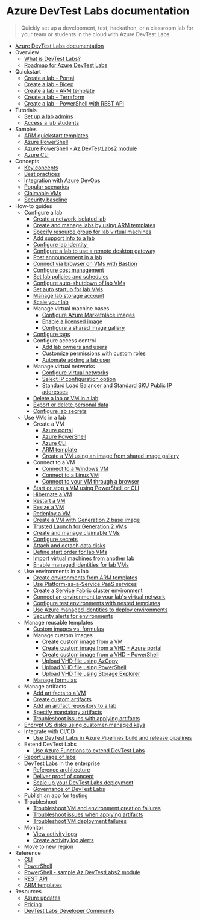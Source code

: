 # Azure DevTest Labs documentation
> Quickly set up a development, test, hackathon, or a classroom lab for your team or students in the cloud with Azure DevTest Labs.
  - [Azure DevTest Labs documentation](https://learn.microsoft.com/en-us/azure/devtest-labs/)
  - Overview
    - [What is DevTest Labs?](https://learn.microsoft.com/en-us/azure/devtest-labs/devtest-lab-overview)
    - [Roadmap for Azure DevTest Labs](https://learn.microsoft.com/en-us/azure/devtest-labs/devtest-labs-roadmap)
  - Quickstart
    - [Create a lab - Portal](https://learn.microsoft.com/en-us/azure/devtest-labs/devtest-lab-create-lab)
    - [Create a lab - Bicep](https://learn.microsoft.com/en-us/azure/devtest-labs/create-lab-windows-vm-bicep)
    - [Create a lab - ARM template](https://learn.microsoft.com/en-us/azure/devtest-labs/create-lab-windows-vm-template)
    - [Create a lab - Terraform](https://learn.microsoft.com/en-us/azure/devtest-labs/quickstarts/create-lab-windows-vm-terraform)
    - [Create a lab - PowerShell with REST API](https://learn.microsoft.com/en-us/azure/devtest-labs/quickstarts/create-lab-rest)
  - Tutorials
    - [Set up a lab admins](https://learn.microsoft.com/en-us/azure/devtest-labs/tutorial-create-custom-lab)
    - [Access a lab students](https://learn.microsoft.com/en-us/azure/devtest-labs/tutorial-use-custom-lab)
  - Samples
    - [ARM quickstart templates](https://github.com/Azure/azure-devtestlab/tree/master/samples/DevTestLabs/QuickStartTemplates)
    - [Azure PowerShell](https://learn.microsoft.com/en-us/azure/devtest-labs/samples-powershell)
    - [Azure PowerShell - Az.DevTestLabs2 module](https://github.com/Azure/azure-devtestlab/tree/master/samples/DevTestLabs/Modules/Library)
    - [Azure CLI](https://learn.microsoft.com/en-us/azure/devtest-labs/samples-cli)
  - Concepts
    - [Key concepts](https://learn.microsoft.com/en-us/azure/devtest-labs/devtest-lab-concepts)
    - [Best practices](https://learn.microsoft.com/en-us/azure/devtest-labs/best-practices-distributive-collaborative-development-environment)
    - [Integration with Azure DevOps](https://learn.microsoft.com/en-us/azure/devtest-labs/devtest-lab-dev-ops)
    - [Popular scenarios](https://learn.microsoft.com/en-us/azure/devtest-labs/devtest-lab-guidance-get-started)
    - [Claimable VMs](https://learn.microsoft.com/en-us/azure/devtest-labs/devtest-lab-use-claim-capabilities)
    - [Security baseline](https://learn.microsoft.com/security/benchmark/azure/baselines/devtest-labs-security-baseline?toc=/azure/devtest-labs/TOC.json)
  - How-to guides
    - Configure a lab
      - [Create a network isolated lab](https://learn.microsoft.com/en-us/azure/devtest-labs/network-isolation)
      - [Create and manage labs by using ARM templates](https://learn.microsoft.com/en-us/azure/devtest-labs/devtest-lab-use-arm-and-powershell-for-lab-resources)
      - [Specify resource group for lab virtual machines](https://learn.microsoft.com/en-us/azure/devtest-labs/resource-group-control)
      - [Add support info to a lab](https://learn.microsoft.com/en-us/azure/devtest-labs/devtest-lab-internal-support-message)
      - [Configure lab identity ](https://learn.microsoft.com/en-us/azure/devtest-labs/configure-lab-identity)
      - [Configure a lab to use a remote desktop gateway](https://learn.microsoft.com/en-us/azure/devtest-labs/configure-lab-remote-desktop-gateway)
      - [Post announcement in a lab](https://learn.microsoft.com/en-us/azure/devtest-labs/devtest-lab-announcements)
      - [Connect via browser on VMs with Bastion](https://learn.microsoft.com/en-us/azure/devtest-labs/enable-browser-connection-lab-virtual-machines)
      - [Configure cost management](https://learn.microsoft.com/en-us/azure/devtest-labs/devtest-lab-configure-cost-management)
      - [Set lab policies and schedules](https://learn.microsoft.com/en-us/azure/devtest-labs/devtest-lab-set-lab-policy)
      - [Configure auto-shutdown of lab VMs](https://learn.microsoft.com/en-us/azure/devtest-labs/devtest-lab-auto-shutdown)
      - [Set auto startup for lab VMs](https://learn.microsoft.com/en-us/azure/devtest-labs/devtest-lab-auto-startup-vm.yml)
      - [Manage lab storage account](https://learn.microsoft.com/en-us/azure/devtest-labs/encrypt-storage)
      - [Scale your lab](https://learn.microsoft.com/en-us/azure/devtest-labs/devtest-lab-scale-lab)
      - Manage virtual machine bases
        - [Configure Azure Marketplace images](https://learn.microsoft.com/en-us/azure/devtest-labs/devtest-lab-configure-marketplace-images)
        - [Enable a licensed image](https://learn.microsoft.com/en-us/azure/devtest-labs/devtest-lab-enable-licensed-images)
        - [Configure a shared image gallery](https://learn.microsoft.com/en-us/azure/devtest-labs/configure-shared-image-gallery)
      - [Configure tags](https://learn.microsoft.com/en-us/azure/devtest-labs/devtest-lab-add-tag)
      - Configure access control
        - [Add lab owners and users](https://learn.microsoft.com/en-us/azure/devtest-labs/devtest-lab-add-devtest-user)
        - [Customize permissions with custom roles](https://learn.microsoft.com/en-us/azure/devtest-labs/devtest-lab-grant-user-permissions-to-specific-lab-policies)
        - [Automate adding a lab user](https://learn.microsoft.com/en-us/azure/devtest-labs/automate-add-lab-user)
      - Manage virtual networks
        - [Configure virtual networks](https://learn.microsoft.com/en-us/azure/devtest-labs/devtest-lab-configure-vnet)
        - [Select IP configuration option](https://learn.microsoft.com/en-us/azure/devtest-labs/devtest-lab-shared-ip)
        - [Standard Load Balancer and Standard SKU Public IP addresses](https://learn.microsoft.com/en-us/azure/devtest-labs/devtest-lab-standard-load-balancer)
      - [Delete a lab or VM in a lab](https://learn.microsoft.com/en-us/azure/devtest-labs/devtest-lab-delete-lab-vm)
      - [Export or delete personal data](https://learn.microsoft.com/en-us/azure/devtest-labs/personal-data-delete-export)
      - [Configure lab secrets](https://learn.microsoft.com/en-us/azure/devtest-labs/devtest-lab-configure-lab-secrets)
    - Use VMs in a lab
      - Create a VM
        - [Azure portal](https://learn.microsoft.com/en-us/azure/devtest-labs/devtest-lab-add-vm)
        - [Azure PowerShell](https://learn.microsoft.com/en-us/azure/devtest-labs/devtest-lab-vm-powershell)
        - [Azure CLI](https://learn.microsoft.com/en-us/azure/devtest-labs/devtest-lab-vmcli)
        - [ARM template](https://learn.microsoft.com/en-us/azure/devtest-labs/devtest-lab-use-resource-manager-template)
        - [Create a VM using an image from shared image gallery](https://learn.microsoft.com/en-us/azure/devtest-labs/add-vm-use-shared-image)
      - Connect to a VM
        - [Connect to a Windows VM](https://learn.microsoft.com/en-us/azure/devtest-labs/connect-windows-virtual-machine)
        - [Connect to a Linux VM](https://learn.microsoft.com/en-us/azure/devtest-labs/connect-linux-virtual-machine)
        - [Connect to your VM through a browser](https://learn.microsoft.com/en-us/azure/devtest-labs/connect-virtual-machine-through-browser)
      - [Start or stop a VM using PowerShell or CLI](https://learn.microsoft.com/en-us/azure/devtest-labs/use-command-line-start-stop-virtual-machines)
      - [Hibernate a VM](https://learn.microsoft.com/en-us/azure/devtest-labs/devtest-lab-hibernate-vm)
      - [Restart a VM](https://learn.microsoft.com/en-us/azure/devtest-labs/devtest-lab-restart-vm)
      - [Resize a VM](https://learn.microsoft.com/en-us/azure/devtest-labs/devtest-lab-resize-vm)
      - [Redeploy a VM](https://learn.microsoft.com/en-us/azure/devtest-labs/devtest-lab-redeploy-vm)
      - [Create a VM with Generation 2 base image](https://learn.microsoft.com/en-us/azure/devtest-labs/devtest-lab-gen2-vm)
      - [Trusted Launch for Generation 2 VMs](https://learn.microsoft.com/en-us/azure/devtest-labs/devtest-lab-trusted-launch)
      - [Create and manage claimable VMs](https://learn.microsoft.com/en-us/azure/devtest-labs/devtest-lab-add-claimable-vm)
      - [Configure secrets](https://learn.microsoft.com/en-us/azure/devtest-labs/devtest-lab-store-secrets-in-key-vault)
      - [Attach and detach data disks](https://learn.microsoft.com/en-us/azure/devtest-labs/devtest-lab-attach-detach-data-disk)
      - [Define start order for lab VMs](https://learn.microsoft.com/en-us/azure/devtest-labs/start-machines-use-automation-runbooks)
      - [Import virtual machines from another lab](https://learn.microsoft.com/en-us/azure/devtest-labs/import-virtual-machines-from-another-lab)
      - [Enable managed identities for lab VMs](https://learn.microsoft.com/en-us/azure/devtest-labs/enable-managed-identities-lab-vms)
    - Use environments in a lab
      - [Create environments from ARM templates](https://learn.microsoft.com/en-us/azure/devtest-labs/devtest-lab-create-environment-from-arm)
      - [Use Platform-as-a-Service PaaS services](https://learn.microsoft.com/en-us/azure/devtest-labs/use-paas-services)
      - [Create a Service Fabric cluster environment](https://learn.microsoft.com/en-us/azure/devtest-labs/create-environment-service-fabric-cluster)
      - [Connect an environment to your lab's virtual network](https://learn.microsoft.com/en-us/azure/devtest-labs/connect-environment-lab-virtual-network)
      - [Configure test environments with nested templates](https://learn.microsoft.com/en-us/azure/devtest-labs/deploy-nested-template-environments)
      - [Use Azure managed identities to deploy environments](https://learn.microsoft.com/en-us/azure/devtest-labs/use-managed-identities-environments)
      - [Security alerts for environments](https://learn.microsoft.com/en-us/azure/devtest-labs/environment-security-alerts)
    - Manage reusable templates
      - [Custom images vs. formulas](https://learn.microsoft.com/en-us/azure/devtest-labs/devtest-lab-comparing-vm-base-image-types)
      - Manage custom images
        - [Create custom image from a VM](https://learn.microsoft.com/en-us/azure/devtest-labs/devtest-lab-create-custom-image-from-vm-using-portal)
        - [Create custom image from a VHD - Azure portal](https://learn.microsoft.com/en-us/azure/devtest-labs/devtest-lab-create-template)
        - [Create custom image from a VHD - PowerShell](https://learn.microsoft.com/en-us/azure/devtest-labs/devtest-lab-create-custom-image-from-vhd-using-powershell)
        - [Upload VHD file using AzCopy](https://learn.microsoft.com/en-us/azure/devtest-labs/devtest-lab-upload-vhd-using-azcopy)
        - [Upload VHD file using PowerShell](https://learn.microsoft.com/en-us/azure/devtest-labs/devtest-lab-upload-vhd-using-powershell)
        - [Upload VHD file using Storage Explorer](https://learn.microsoft.com/en-us/azure/devtest-labs/devtest-lab-upload-vhd-using-storage-explorer)
      - [Manage formulas](https://learn.microsoft.com/en-us/azure/devtest-labs/devtest-lab-manage-formulas)
    - Manage artifacts
      - [Add artifacts to a VM](https://learn.microsoft.com/en-us/azure/devtest-labs/add-artifact-vm)
      - [Create custom artifacts](https://learn.microsoft.com/en-us/azure/devtest-labs/devtest-lab-artifact-author)
      - [Add an artifact repository to a lab](https://learn.microsoft.com/en-us/azure/devtest-labs/add-artifact-repository)
      - [Specify mandatory artifacts](https://learn.microsoft.com/en-us/azure/devtest-labs/devtest-lab-mandatory-artifacts)
      - [Troubleshoot issues with applying artifacts](https://learn.microsoft.com/en-us/azure/devtest-labs/devtest-lab-troubleshoot-apply-artifacts)
    - [Encrypt OS disks using customer-managed keys](https://learn.microsoft.com/en-us/azure/devtest-labs/encrypt-disks-customer-managed-keys)
    - Integrate with CI/CD
      - [Use DevTest Labs in Azure Pipelines build and release pipelines](https://learn.microsoft.com/en-us/azure/devtest-labs/use-devtest-labs-build-release-pipelines)
    - Extend DevTest Labs
      - [Use Azure Functions to extend DevTest Labs](https://learn.microsoft.com/en-us/azure/devtest-labs/extend-devtest-labs-azure-functions)
    - [Report usage of labs](https://learn.microsoft.com/en-us/azure/devtest-labs/report-usage-across-multiple-labs-subscriptions)
    - DevTest Labs in the enterprise
      - [Reference architecture](https://learn.microsoft.com/en-us/azure/devtest-labs/devtest-lab-reference-architecture)
      - [Deliver proof of concept](https://learn.microsoft.com/en-us/azure/devtest-labs/deliver-proof-concept)
      - [Scale up your DevTest Labs deployment](https://learn.microsoft.com/en-us/azure/devtest-labs/devtest-lab-guidance-scale)
      - [Governance of DevTest Labs](https://learn.microsoft.com/en-us/azure/devtest-labs/devtest-lab-guidance-governance-resources)
    - [Publish an app for testing](https://learn.microsoft.com/en-us/azure/devtest-labs/test-app-azure)
    - Troubleshoot
      - [Troubleshoot VM and environment creation failures](https://learn.microsoft.com/en-us/azure/devtest-labs/troubleshoot-vm-environment-creation-failures)
      - [Troubleshoot issues when applying artifacts](https://learn.microsoft.com/en-us/azure/devtest-labs/devtest-lab-troubleshoot-apply-artifacts)
      - [Troubleshoot VM deployment failures](https://learn.microsoft.com/en-us/azure/devtest-labs/troubleshoot-vm-deployment-failures)
    - Monitor
      - [View activity logs](https://learn.microsoft.com/en-us/azure/devtest-labs/activity-logs)
      - [Create activity log alerts](https://learn.microsoft.com/en-us/azure/devtest-labs/create-alerts)
    - [Move to new region](https://learn.microsoft.com/en-us/azure/devtest-labs/how-to-move-labs)
  - Reference
    - [CLI](https://learn.microsoft.com/cli/azure/lab)
    - [PowerShell](https://learn.microsoft.com/powershell/module/az.devtestlabs)
    - [PowerShell - sample Az.DevTestLabs2 module](https://github.com/Azure/azure-devtestlab/tree/master/samples/DevTestLabs/Modules/Library)
    - [REST API](https://learn.microsoft.com/rest/api/dtl/)
    - [ARM templates](https://learn.microsoft.com/azure/templates/microsoft.devtestlab/allversions)
  - Resources
    - [Azure updates](https://azure.microsoft.com/updates/?product=devtest-lab)
    - [Pricing](https://azure.microsoft.com/pricing/details/devtest-lab/)
    - [DevTest Labs Developer Community](https://aka.ms/dtl/developer-community-forum)
